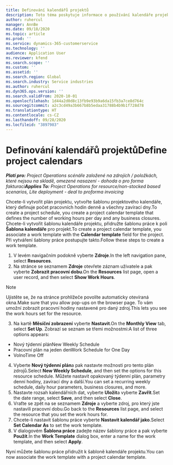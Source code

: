 ```yaml
---
title: Definování kalendářů projektů
description: Toto téma poskytuje informace o používání kalendáře projektu ke sledování plánu projektu.
author: ruhercul
manager: AnnBe
ms.date: 09/18/2020
ms.topic: article
ms.prod: ''
ms.service: dynamics-365-customerservice
ms.technology: ''
audience: Application User
ms.reviewer: kfend
ms.search.scope: ''
ms.custom: ''
ms.assetid: ''
ms.search.region: Global
ms.search.industry: Service industries
ms.author: ruhercul
ms.dyn365.ops.version: ''
ms.search.validFrom: 2020-10-01
ms.openlocfilehash: 1d44a2d0d8c13fb9e93b9a6da15fb3a7ce8d764c
ms.sourcegitcommit: a2c3cd49a3b667b8b5edaa31788b4b9b1f728d78
ms.translationtype: HT
ms.contentlocale: cs-CZ
ms.lasthandoff: 09/28/2020
ms.locfileid: "3897983"
---
```

# <a name="define-project-calendars"></a><span data-ttu-id="b34f0-103">Definování kalendářů projektů</span><span class="sxs-lookup"><span data-stu-id="b34f0-103">Define project calendars</span></span>

<span data-ttu-id="b34f0-104">_**Platí pro:** Project Operations scénáře založené na zdrojích / položkách, které nejsou na skladě, omezené nasazení - dohoda o pro forma fakturaci_</span><span class="sxs-lookup"><span data-stu-id="b34f0-104">_**Applies To:** Project Operations for resource/non-stocked based scenarios, Lite deployment - deal to proforma invoicing_</span></span>

<span data-ttu-id="b34f0-105">Chcete-li vytvořit plán projektu, vytvořte šablonu projektového kalendáře, který definuje počet pracovních hodin denně a všechny zavírací dny.</span><span class="sxs-lookup"><span data-stu-id="b34f0-105">To create a project schedule, you create a project calendar template that defines the number of working hours per day and any business closures.</span></span> <span data-ttu-id="b34f0-106">Chcete-li vytvořit šablonu kalendáře projektu, přidružte šablonu práce k poli **Šablona kalendáře** pro projekt.</span><span class="sxs-lookup"><span data-stu-id="b34f0-106">To create a project calendar template, you associate a work template with the **Calendar template** field for the project.</span></span> <span data-ttu-id="b34f0-107">Při vytváření šablony práce postupujte takto.</span><span class="sxs-lookup"><span data-stu-id="b34f0-107">Follow these steps to create a work template.</span></span>

1. <span data-ttu-id="b34f0-108">V levém navigačním podokně vyberte **Zdroje**.</span><span class="sxs-lookup"><span data-stu-id="b34f0-108">In the left navigation pane, select **Resources**.</span></span> 
2. <span data-ttu-id="b34f0-109">Na stránce se seznamem **Zdroje** otevřete záznam uživatele a pak vyberte **Zobrazit pracovní dobu**.</span><span class="sxs-lookup"><span data-stu-id="b34f0-109">On the **Resources** list page, open a user record, and then select **Show Work Hours**.</span></span>

  > [!NOTE]
  > <span data-ttu-id="b34f0-110">Ujistěte se, že na stránce prohlížeče povolíte automaticky otevíraná okna.</span><span class="sxs-lookup"><span data-stu-id="b34f0-110">Make sure that you allow pop-ups on the browser page.</span></span> <span data-ttu-id="b34f0-111">To vám umožní zobrazit pracovní hodiny nastavené pro daný zdroj.</span><span class="sxs-lookup"><span data-stu-id="b34f0-111">This lets you see the work hours set for the resource.</span></span>
  
3. <span data-ttu-id="b34f0-112">Na kartě **Měsíční zobrazení** vyberte **Nastavit**.</span><span class="sxs-lookup"><span data-stu-id="b34f0-112">On the **Monthly View** tab, select **Set Up**.</span></span> <span data-ttu-id="b34f0-113">Zobrazí se seznam se třemi možnostmi:</span><span class="sxs-lookup"><span data-stu-id="b34f0-113">A list of three options appears:</span></span> 

  - <span data-ttu-id="b34f0-114">Nový týdenní plán</span><span class="sxs-lookup"><span data-stu-id="b34f0-114">New Weekly Schedule</span></span>
  - <span data-ttu-id="b34f0-115">Pracovní plán na jeden den</span><span class="sxs-lookup"><span data-stu-id="b34f0-115">Work Schedule for One Day</span></span>
  - <span data-ttu-id="b34f0-116">Volno</span><span class="sxs-lookup"><span data-stu-id="b34f0-116">Time Off</span></span>

4. <span data-ttu-id="b34f0-117">Vyberte **Nový týdenní plán**a pak nastavte možnosti pro tento plán zdrojů.</span><span class="sxs-lookup"><span data-stu-id="b34f0-117">Select **New Weekly Schedule**, and then set the options for this resource schedule.</span></span> <span data-ttu-id="b34f0-118">Můžete nastavit opakovaný týdenní plán, parametry denní hodiny, zavírací dny a další.</span><span class="sxs-lookup"><span data-stu-id="b34f0-118">You can set a recurring weekly schedule, daily hour parameters, business closures, and more.</span></span>
5. <span data-ttu-id="b34f0-119">Nastavte rozsah kalendářních dat, vyberte **Uložit**a vyberte **Zavřít**.</span><span class="sxs-lookup"><span data-stu-id="b34f0-119">Set the date range, select **Save**, and then select **Close**.</span></span> 
6. <span data-ttu-id="b34f0-120">Vraťte se zpět na se seznamem **Zdroje** a vyberte zdroj, pro který jste nastavili pracovní dobu.</span><span class="sxs-lookup"><span data-stu-id="b34f0-120">Go back to the **Resources** list page, and select the resource that you set the work hours for.</span></span> 
7. <span data-ttu-id="b34f0-121">Chcete-li nastavit šablonu práce vyberte **Nastavit kalendář jako**.</span><span class="sxs-lookup"><span data-stu-id="b34f0-121">Select **Set Calendar As** to set the work template.</span></span> 
8. <span data-ttu-id="b34f0-122">V dialogovém **Šablona práce** zadejte název šablony práce a pak vyberte **Použít**.</span><span class="sxs-lookup"><span data-stu-id="b34f0-122">In the **Work Template** dialog box, enter a name for the work template, and then select **Apply**.</span></span> 

<span data-ttu-id="b34f0-123">Nyní můžete šablonu práce přidružit k šabloně kalendáře projektu.</span><span class="sxs-lookup"><span data-stu-id="b34f0-123">You can now associate the work template with a project calendar template.</span></span>
